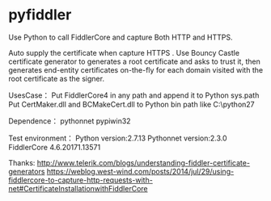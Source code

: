 # pyfiddler
Use Python to call FiddlerCore and capture Both HTTP and HTTPS.

Auto supply the certificate when capture HTTPS . Use Bouncy Castle certificate generator to generates a root certificate and asks to trust it, then generates end-entity certificates on-the-fly for each domain visited with the root certificate as the signer.

UsesCase：
Put FiddlerCore4 in any path and append it to Python sys.path
Put CertMaker.dll and BCMakeCert.dll to Python bin path like C:\python27 

Dependence：
pythonnet
pypiwin32

Test environment：
Python version:2.7.13
Pythonnet version:2.3.0
FiddlerCore 4.6.20171.13571

Thanks:
http://www.telerik.com/blogs/understanding-fiddler-certificate-generators
https://weblog.west-wind.com/posts/2014/jul/29/using-fiddlercore-to-capture-http-requests-with-net#CertificateInstallationwithFiddlerCore